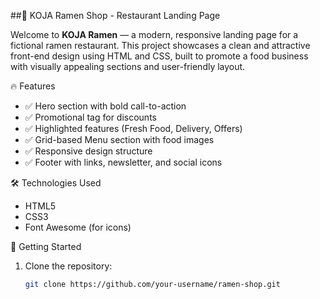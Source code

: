 ##🍜 KOJA Ramen Shop - Restaurant Landing Page

Welcome to **KOJA Ramen** — a modern, responsive landing page for a fictional ramen restaurant. This project showcases a clean and attractive front-end design using HTML and CSS, built to promote a food business with visually appealing sections and user-friendly layout.

🔥 Features

- ✅ Hero section with bold call-to-action
- ✅ Promotional tag for discounts
- ✅ Highlighted features (Fresh Food, Delivery, Offers)
- ✅ Grid-based Menu section with food images
- ✅ Responsive design structure
- ✅ Footer with links, newsletter, and social icons

🛠️ Technologies Used

- HTML5
- CSS3
- Font Awesome (for icons)

🚀 Getting Started

1. Clone the repository:
   ```bash
   git clone https://github.com/your-username/ramen-shop.git
